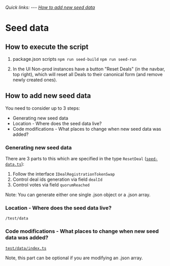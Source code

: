 *Quick links: --- [How to add new seed data](#how-to-add-new-seed-data)*

# Seed data

## How to execute the script
1. package.json scripts
`npm run seed-build`
`npm run seed-run`

2. In the UI
Non-prod instances have a button "Reset Deals" (in the navbar, top right), which will reset all Deals to their canonical form (and remove newly created ones).

## How to add new seed data
You need to consider up to 3 steps:
- Generating new seed data
- Location - Where does the seed data live?
- Code modifications - What places to change when new seed data was added?

### Generating new seed data
There are 3 parts to this which are specified in the type `ResetDeal` ([`seed-data.ts`](./seed-data.ts)):

1. Follow the interface `IDealRegistrationTokenSwap`
2. Control deal ids generation via field `dealId`
2. Control votes via field `quorumReached`

Note: You can generate either one single .json object or a .json array.

### Location - Where does the seed data live?
`/test/data`

### Code modifications - What places to change when new seed data was added?
[`test/data/index.ts`](../../test/data/index.ts)

Note, this part can be optional if you are modifying an .json array.
